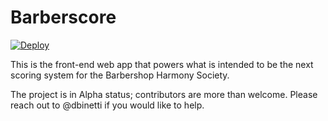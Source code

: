 # Barberscore

[![Deploy](https://www.herokucdn.com/deploy/button.svg)](https://heroku.com/deploy)


This is the front-end web app that powers what is intended to be the next scoring system for the Barbershop Harmony Society.

The project is in Alpha status; contributors are more than welcome.  Please reach out to @dbinetti if you would like to help.
